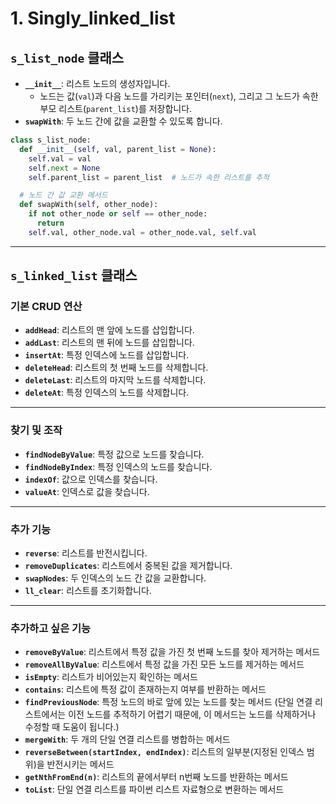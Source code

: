# 1. Singly_linked_list

## `s_list_node` 클래스

- **`__init__`**: 리스트 노드의 생성자입니다.
  - 노드는 값(`val`)과 다음 노드를 가리키는 포인터(`next`), 그리고 그 노드가 속한 부모 리스트(`parent_list`)를 저장합니다.
- **`swapWith`**: 두 노드 간에 값을 교환할 수 있도록 합니다.

```python
class s_list_node:
  def __init__(self, val, parent_list = None):
    self.val = val
    self.next = None
    self.parent_list = parent_list  # 노드가 속한 리스트를 추적

  # 노드 간 값 교환 메서드
  def swapWith(self, other_node):
    if not other_node or self == other_node:
      return
    self.val, other_node.val = other_node.val, self.val
```

---

## `s_linked_list` 클래스

### 기본 CRUD 연산

- **`addHead`**: 리스트의 맨 앞에 노드를 삽입합니다.
- **`addLast`**: 리스트의 맨 뒤에 노드를 삽입합니다.
- **`insertAt`**: 특정 인덱스에 노드를 삽입합니다.
- **`deleteHead`**: 리스트의 첫 번째 노드를 삭제합니다.
- **`deleteLast`**: 리스트의 마지막 노드를 삭제합니다.
- **`deleteAt`**: 특정 인덱스의 노드를 삭제합니다.

---

### 찾기 및 조작

- **`findNodeByValue`**: 특정 값으로 노드를 찾습니다.
- **`findNodeByIndex`**: 특정 인덱스의 노드를 찾습니다.
- **`indexOf`**: 값으로 인덱스를 찾습니다.
- **`valueAt`**: 인덱스로 값을 찾습니다.

---

### 추가 기능

- **`reverse`**: 리스트를 반전시킵니다.
- **`removeDuplicates`**: 리스트에서 중복된 값을 제거합니다.
- **`swapNodes`**: 두 인덱스의 노드 간 값을 교환합니다.
- **`ll_clear`**: 리스트를 초기화합니다.

---

### 추가하고 싶은 기능

- **`removeByValue`**: 리스트에서 특정 값을 가진 첫 번째 노드를 찾아 제거하는 메서드
- **`removeAllByValue`**: 리스트에서 특정 값을 가진 모든 노드를 제거하는 메서드
- **`isEmpty`**: 리스트가 비어있는지 확인하는 메서드
- **`contains`**: 리스트에 특정 값이 존재하는지 여부를 반환하는 메서드
- **`findPreviousNode`**: 특정 노드의 바로 앞에 있는 노드를 찾는 메서드 (단일 연결 리스트에서는 이전 노드를 추적하기 어렵기 때문에, 이 메서드는 노드를 삭제하거나 수정할 때 도움이 됩니다.)
- **`mergeWith`**: 두 개의 단일 연결 리스트를 병합하는 메서드
- **`reverseBetween(startIndex, endIndex)`**: 리스트의 일부분(지정된 인덱스 범위)을 반전시키는 메서드
- **`getNthFromEnd(n)`**: 리스트의 끝에서부터 n번째 노드를 반환하는 메서드
- **`toList`**: 단일 연결 리스트를 파이썬 리스트 자료형으로 변환하는 메서드

